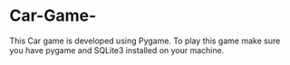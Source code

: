 # Car-Game-

This Car game is developed using Pygame.
To play this game make sure you have pygame and SQLite3 installed on your machine.
